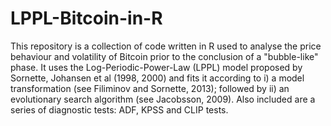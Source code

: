 # LPPL-Bitcoin-in-R

This repository is a collection of code written in R used to analyse the price behaviour and volatility of Bitcoin prior to the conclusion of a "bubble-like" phase. It uses the Log-Periodic-Power-Law (LPPL) model proposed by Sornette, Johansen et al (1998, 2000) and fits it according to i) a model transformation (see Filiminov and Sornette, 2013); followed by ii) an evolutionary search algorithm (see Jacobsson, 2009). Also included are a series of diagnostic tests: ADF, KPSS and CLIP tests.

